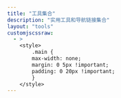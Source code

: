 ```yaml
---
title: "工具集合"
description: "实用工具和导航链接集合"
layout: "tools"
customjscssraw: 
  - >
    <style>
        .main {
        max-width: none;
        margin: 0 5px !important;
        padding: 0 20px !important; 
        }
    </style>
---
```

